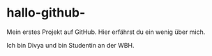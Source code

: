 # hallo-github-
Mein erstes Projekt auf GitHub. Hier erfährst du ein wenig über mich.


Ich bin Divya und bin Studentin an der WBH.
